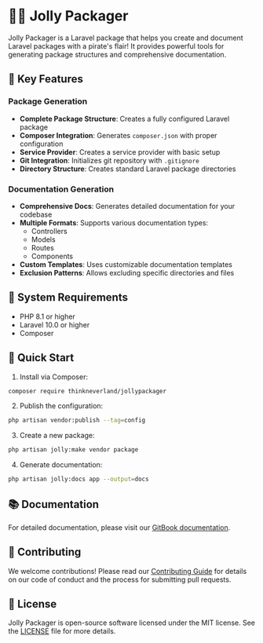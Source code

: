 # 🏴‍☠️ Jolly Packager

Jolly Packager is a Laravel package that helps you create and document Laravel packages with a pirate's flair! It provides powerful tools for generating package structures and comprehensive documentation.

## 🎯 Key Features

### Package Generation

- **Complete Package Structure**: Creates a fully configured Laravel package
- **Composer Integration**: Generates `composer.json` with proper configuration
- **Service Provider**: Creates a service provider with basic setup
- **Git Integration**: Initializes git repository with `.gitignore`
- **Directory Structure**: Creates standard Laravel package directories

### Documentation Generation

- **Comprehensive Docs**: Generates detailed documentation for your codebase
- **Multiple Formats**: Supports various documentation types:
  - Controllers
  - Models
  - Routes
  - Components
- **Custom Templates**: Uses customizable documentation templates
- **Exclusion Patterns**: Allows excluding specific directories and files

## 🔧 System Requirements

- PHP 8.1 or higher
- Laravel 10.0 or higher
- Composer

## 🚀 Quick Start

1. Install via Composer:

```bash
composer require thinkneverland/jollypackager
```

2. Publish the configuration:

```bash
php artisan vendor:publish --tag=config
```

3. Create a new package:

```bash
php artisan jolly:make vendor package
```

4. Generate documentation:

```bash
php artisan jolly:docs app --output=docs
```

## 📚 Documentation

For detailed documentation, please visit our [GitBook documentation](https://thinkneverland.gitbook.io/jolly-packager/).

## 🤝 Contributing

We welcome contributions! Please read our [Contributing Guide](contributing.md) for details on our code of conduct and the process for submitting pull requests.

## 📄 License

Jolly Packager is open-source software licensed under the MIT license. See the [LICENSE](LICENSE.md) file for more details.
